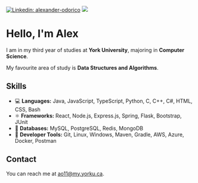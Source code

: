 [![Linkedin: alexander-odorico](https://img.shields.io/badge/-alexander--odorico-blue?style=flat-square&logo=Linkedin&logoColor=white&link=https://www.linkedin.com/in/alexander-odorico/)](https://www.linkedin.com/in/alexander-odorico/)
[![](https://img.shields.io/badge/🌐%20portfolio-green?style=flat-square%messsage=)](https://alex7d3.github.io/)
# Hello, I'm Alex 

I am in my third year of studies at **York University**, majoring in **Computer Science**.

My favourite area of study is **Data Structures and Algorithms**.

## Skills

- 💻 **Languages:** Java, JavaScript, TypeScript, Python, C, C++, C#, HTML, CSS, Bash
- ⚛ **Frameworks:** React, Node.js, Express.js, Spring, Flask, Bootstrap, JUnit
- 💾 **Databases:** MySQL, PostgreSQL, Redis, MongoDB
- 🧰 **Developer Tools:** Git, Linux, Windows, Maven, Gradle, AWS, Azure, Docker, Postman

## Contact

You can reach me at [ao11@my.yorku.ca](mailto:ao11@my.yorku.ca?subject=[GitHub]).
<!--
**Alex7D3/Alex7D3** is a ✨ _special_ ✨ repository because its `README.md` (this file) appears on your GitHub profile.

Here are some ideas to get you started:

- 🔭 I’m currently working on ...
- 🌱 I’m currently learning ...
- 👯 I’m looking to collaborate on ...
- 🤔 I’m looking for help with ...
- 💬 Ask me about ...
- 📫 How to reach me: ...
- 😄 Pronouns: ...
- ⚡ Fun fact: ...
-->
